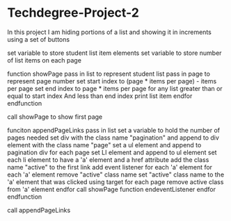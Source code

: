 # Techdegree-Project-2
In this project I am hiding portions of a list and showing
it in increments using a set of buttons

 set variable to store student list item elements
 set variable to store number of list items on each page

 function showPage
        pass in list to represent student list
        pass in page to represent page number
        set start index to (page * items per page) - items per page
        set end index to page * items per page
    for any list greater than or equal to start index And less than end index
            print list item
    endfor
endfunction

call showPage to show first page

funciton appendPageLinks
        pass in list
        set a variable to hold the number of pages needed
        set div with the class name "pagination" and append to div element with the class name "page"
        set a ul element and append to pagination div
    for each page set LI element and append to ul element
            set each li element to have a 'a' element and a href attribute 
            add the class name "active" to the first link
         add event listener for each 'a' element
                for each 'a' element remove "active" class name
                set "active" class name to the 'a' element that was clicked using target
                for each page
                    remove active class from 'a' element
                endfor
            call showPage function
        endeventListener
    endfor
endfunction
                  
call appendPageLinks
    


